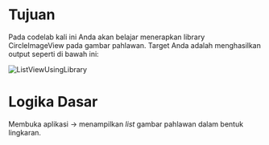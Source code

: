 # Tujuan
Pada codelab kali ini Anda akan belajar menerapkan library CircleImageView pada gambar pahlawan. Target Anda adalah menghasilkan output seperti di bawah ini:

![ListViewUsingLibrary](https://user-images.githubusercontent.com/68750843/115346728-bfef3700-a1da-11eb-9538-e92ec5a83c81.gif)

# Logika Dasar
Membuka aplikasi -> menampilkan _list_ gambar pahlawan dalam bentuk lingkaran. 